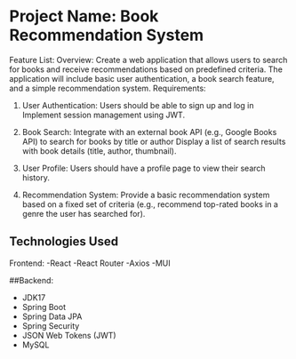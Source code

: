 # Project Name: Book Recommendation System
Feature List:
Overview:
Create a web application that allows users to search for books and receive recommendations based on predefined criteria. The application will include basic user authentication, a book search feature, and a
simple recommendation system. Requirements:

1. User Authentication:
Users should be able to sign up and log in Implement session management using JWT.

2. Book Search:
Integrate with an external book API (e.g., Google Books API) to search for books by title
or author Display a list of search results with book details (title, author, thumbnail).

3. User Profile:
Users should have a profile page to view their search history.

4. Recommendation System:
Provide a basic recommendation system based on a fixed set of criteria (e.g.,
recommend top-rated books in a genre the user has searched for).

## Technologies Used
Frontend:
-React
-React Router
-Axios
-MUI

##Backend:
- JDK17
- Spring Boot
- Spring Data JPA
- Spring Security
- JSON Web Tokens (JWT)
- MySQL
